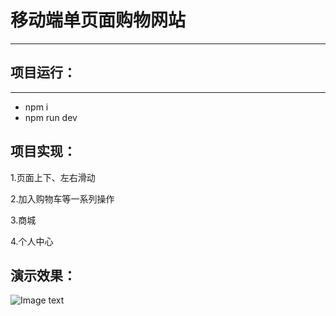 # 移动端单页面购物网站
----------
## 项目运行：
----------
* npm i
* npm run dev

## 项目实现：

1.页面上下、左右滑动

2.加入购物车等一系列操作

3.商城

4.个人中心

演示效果：
-------

![Image text](https://raw.githubusercontent.com/a382775086/webStore/master/a.gif)